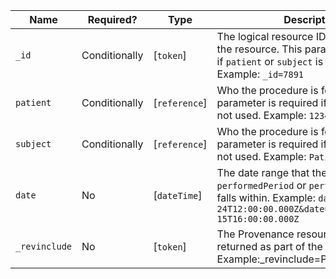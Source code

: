  Name|Required?|Type|Description
-------------------|---------------|---------------|-----------------------------------------------------------------------
 `_id`|Conditionally|[`token`]|The logical resource ID associated with the resource. This parameter is required if `patient` or `subject` is not used. Example: `_id=7891`
 `patient`|Conditionally|[`reference`]|Who the procedure is for. This parameter is required if `_id` or `subject` is not used. Example: `12345`
 `subject`|Conditionally|[`reference`]|Who the procedure is for. This parameter is required if `_id` or `patient` is not used. Example: `Patient/12345`
 `date`|No|[`dateTime`]|The date range that the procedure's `performedPeriod` or `performedDateTime` falls within. Example: `date=gt2015-09-24T12:00:00.000Z&date=le2020-07-15T16:00:00.000Z`
 `_revinclude`|No|[`token`]|The Provenance resource entries to be returned as part of the bundle. Example:_revinclude=Provenance:target

